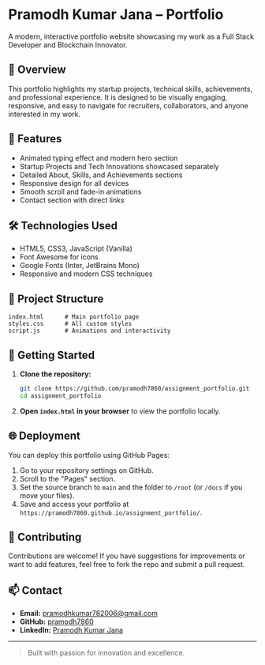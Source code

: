 # Pramodh Kumar Jana – Portfolio

A modern, interactive portfolio website showcasing my work as a Full Stack Developer and Blockchain Innovator.

## 🚀 Overview
This portfolio highlights my startup projects, technical skills, achievements, and professional experience. It is designed to be visually engaging, responsive, and easy to navigate for recruiters, collaborators, and anyone interested in my work.

## 🌟 Features
- Animated typing effect and modern hero section
- Startup Projects and Tech Innovations showcased separately
- Detailed About, Skills, and Achievements sections
- Responsive design for all devices
- Smooth scroll and fade-in animations
- Contact section with direct links

## 🛠️ Technologies Used
- HTML5, CSS3, JavaScript (Vanilla)
- Font Awesome for icons
- Google Fonts (Inter, JetBrains Mono)
- Responsive and modern CSS techniques

## 📂 Project Structure
```
index.html      # Main portfolio page
styles.css      # All custom styles
script.js       # Animations and interactivity
```

## 🚦 Getting Started
1. **Clone the repository:**
   ```bash
   git clone https://github.com/pramodh7860/assignment_portfolio.git
   cd assignment_portfolio
   ```
2. **Open `index.html` in your browser** to view the portfolio locally.

## 🌐 Deployment
You can deploy this portfolio using GitHub Pages:
1. Go to your repository settings on GitHub.
2. Scroll to the "Pages" section.
3. Set the source branch to `main` and the folder to `/root` (or `/docs` if you move your files).
4. Save and access your portfolio at `https://pramodh7860.github.io/assignment_portfolio/`.

## 🤝 Contributing
Contributions are welcome! If you have suggestions for improvements or want to add features, feel free to fork the repo and submit a pull request.

## 📫 Contact
- **Email:** pramodhkumar782006@gmail.com
- **GitHub:** [pramodh7860](https://github.com/pramodh7860)
- **LinkedIn:** [Pramodh Kumar Jana](https://www.linkedin.com/in/pramodh-kumar-7b526b291/)

---

> Built with passion for innovation and excellence. 